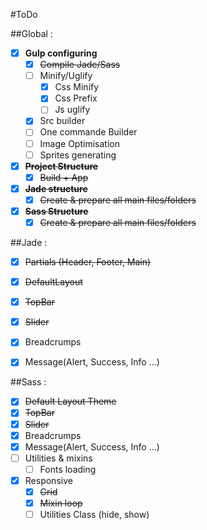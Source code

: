 #ToDo

##Global : 
- [x] **Gulp configuring**
  - [x] ~~Compile Jade/Sass~~
  - [ ] Minify/Uglify
    - [x] Css Minify
    - [x] Css Prefix
    - [ ] Js uglify
  - [x] Src builder
  - [ ] One commande Builder
  - [ ] Image Optimisation
  - [ ] Sprites generating
- [x] ~~**Project Structure**~~
  - [x] ~~Build + App~~
- [x] ~~**Jade structure**~~
  - [x] ~~Create & prepare all main files/folders~~
- [x] ~~**Sass Structure**~~
  - [x] ~~Create & prepare all main files/folders~~

##Jade :
- [x] ~~Partials (Header, Footer, Main)~~
- [x] ~~DefaultLayout~~
- [x] ~~TopBar~~
- [x] ~~Slider~~
- [x] Breadcrumps
- [x] Message(Alert, Success, Info ...)


##Sass :
- [x] ~~Default Layout Theme~~
- [x] ~~TopBar~~
- [x] ~~Slider~~
- [x] Breadcrumps
- [x] Message(Alert, Success, Info ...)
- [ ] Utilities & mixins
  - [ ] Fonts loading
- [x] Responsive
  - [x] ~~Grid~~
  - [x] ~~Mixin loop~~
  - [ ] Utilities Class (hide, show)
